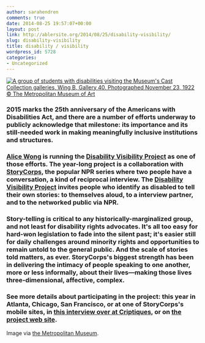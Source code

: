 ```yaml
---
author: sarahendren
comments: true
date: 2014-08-25 19:57:07+00:00
layout: post
link: http://ablersite.org/2014/08/25/disability-visibility/
slug: disability-visibility
title: disability / visibility
wordpress_id: 5728
categories:
- Uncategorized
---
```


[![A group of students with disabilities visiting the Museum's Cast Collection galleries, Wing B, Gallery 40. Photographed November 23, 1922 © The Metropolitan Museum of Art](http://ablersite.files.wordpress.com/2014/08/2.jpg)](https://ablersite.files.wordpress.com/2014/08/2.jpg)


### 2015 marks the 25th anniversary of the Americans with Disabilities Act, and there are a number of efforts underway to publicly acknowledge that milestone: its importance and its still-needed work in making meaningfully inclusive institutions and structures.




### [Alice Wong](https://twitter.com/SFdirewolf) is running the [Disability Visibility Project](http://disabilityvisibilityproject.com/) as one of those efforts. The year-long project is a collaboration with [StoryCorps](http://storycorps.org/), the popular NPR series where two people have a conversation, a kind of reciprocal interview. The [Disability Visibility Project](http://disabilityvisibilityproject.com/) invites people who identify as disabled to tell their own stories: to themselves aloud, to a interview partner, and to the networked public via NPR.




### Story-telling is critical to any historically-marginalized group, and not least for disability rights advocates. It's all too easy for hard-won legislation to fade into the silent past; it's easier still for daily challenges around minority rights and opportunities to remain untold to the general public. And the scale of stories told matters, as ever. StoryCorps's biggest strength has been in delivering the intimacy of people speaking to one another, more or less informally, about their lives—making those lives three-dimensional, affective, complex.




### See more details about participating in the project: this year in Atlanta, Chicago, San Francisco, or at one of StoryCorps's mobile sites, in [this interview over at Criptiques](http://criptiques.com/2014/07/03/disability-visibility-project-interview-with-alice-wong/), or on [the project web site](http://disabilityvisibilityproject.com/).


Image via [the Metropolitan Museum](http://www.metmuseum.org/about-the-museum/museum-departments/office-of-the-director/digital-media-department/digital-underground/2014/met-parsons-workshop).
